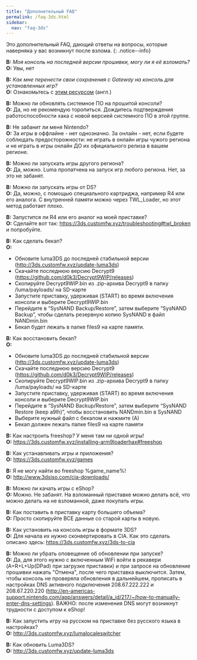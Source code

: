 ```yaml
---
title: "Дополнительный FAQ"
permalink: /faq-3ds.html
sidebar:
  nav: "faq-3ds"
---
```


Это дополнительный FAQ, дающий ответы на вопросы, которые наверняка у вас возникнут после взлома.
{: .notice--info}

<a name="faq_latestfw" />**В:** *Моя консоль на последней версии прошивки, могу ли я её взломать?*    
**О:** Увы, нет

<a name="faq_gatewaysaves" />**В:** *Как мне перенести свои сохранения с Gateway на консоль для установленных игр?*    
**О:** Ознакомьтесь с [этим ресурсом](https://gbatemp.net/threads/425743/) (англ.)

<a name="update" />**В:** Можно ли обновлять системное ПО на прошитой консоли?       
**О:** Да, но не рекомендую торопиться. Дождитесь подтверждения работоспособности хака с новой версией системного ПО в этой группе. 

<a name="ban" />**В:** Не забанит ли меня Nintendo?       
**О:** За игры в оффлайне - нет однозначно. За онлайн - нет, если будете соблюдать предосторожности: не играть в онлайн игры чужого региона и не играть в игры онлайн ДО их официального релиза в вашем регионе. 

<a name="region_free" />**В:** Можно ли запускать игры другого региона?       
**О:** Да, можно. Luma пропатчена на запуск игр любого региона. Нет, за это не забанят. 

<a name="ds" />**В:** Можно ли запускать игры от DS?       
**О:** Да, можно, с помощью специального картриджа, например R4 или его аналога. С внутренней памяти можно через TWL_Loader, но этот метод работает плохо. 

<a name="ds_r4" />**В:** Запустится ли R4 или его аналог на моей приставке?       
**О:** Сделайте вот так: https://3ds.customfw.xyz/troubleshooting#twl_broken и попробуйте. 

<a name="backup" />**В:** Как сделать бекап?       
**О:**       
+ Обновите luma3DS до последней стабильной версии (http://3ds.customfw.xyz/update-luma3ds)      
+ Скачайте последнюю версию Decrypt9 (https://github.com/d0k3/Decrypt9WIP/releases)      
+ Скопируйте Decrypt9WIP.bin из .zip-архива Decrypt9 в папку /luma/payloads/ на SD-карте      
+ Запустите приставку, удерживая (START) во время включения консоли и выберите Decrypt9WIP.bin      
+ Перейдите в “SysNAND Backup/Restore”, затем выберите “SysNAND Backup”, чтобы сделать резервную копию SysNAND в файл NANDmin.bin      
+ Бекап будет лежать в папке files9 на карте памяти.       

<a name="restore_backup" />**В:** Как восстановить бекап?       
**О:**       
+ Обновите luma3DS до последней стабильной версии (http://3ds.customfw.xyz/update-luma3ds)      
+ Скачайте последнюю версию Decrypt9 (https://github.com/d0k3/Decrypt9WIP/releases)      
+ Скопируйте Decrypt9WIP.bin из .zip-архива Decrypt9 в папку /luma/payloads/ на SD-карте      
+ Запустите приставку, удерживая (START) во время включения консоли и выберите Decrypt9WIP.bin      
+ Перейдите в “SysNAND Backup/Restore”, затем выберите “SysNAND Restore (keep a9lh)”, чтобы восстановить NANDmin.bin в SysNAND      
+ Выберите нужный файл с бекапом и нажмите (А)      
+ Бекап должен лежать папке files9 на карте памяти      

<a name="freeshop" />**В:** Как настроить freeshop? У меня там ни одной игры!       
**О:** https://3ds.customfw.xyz/installing-arm9loaderhax#freeshop

<a name="cia_games" />**В:** Как устанавливать игры и приложения?       
**О:** https://3ds.customfw.xyz/games

<a name="3dsisos" />**В:** Я не могу найти во freeshop %game_name%!       
**О:** http://www.3dsiso.com/cia-downloads/

<a name="eshop" />**В:** Можно ли качать игры с eShop?       
**О:** Можно. Не забанят. На взломанный приставке можно делать всё, что можно делать на не взломанной, даже покупать игры. 

<a name="bigger_sd" />**В:** Как поставить в приставку карту большего объема?       
**О:** Просто скопируйте ВСЕ данные со старой карты в новую. 

<a name="3ds_games" />**В:** Как установить на консоль игры в формате 3DS?       
**О:** Для начала их нужно сконвертировать в CIA. Как это сделать описано здесь: https://3ds.customfw.xyz/3ds-to-cia 

<a name="update_notification" />**В:** Можно ли убрать оповещение об обновлении при запуске?       
**О:** Да, для этого нужно с включенным WiFi войти в рекавери (A+R+L+Up(DPad) при загрузке приставки) и при запросе на обновление прошивки нажать "Отмена", после чего приставка выключится. Затем, чтобы консоль не проверяла обновления в дальнейшем, прописать в настройках DNS активного подключения 208.67.222.222 и 208.67.220.220 (http://en-americas-support.nintendo.com/app/answers/detail/a_id/217/~/how-to-manually-enter-dns-settings). ВАЖНО: после изменения DNS могут возникнут трудности с доступом к eShop!

<a name="lumalocaleswitcher" />**В:** Как запустить игру на русском на приставке без русского языка в настройках?       
**О:** http://3ds.customfw.xyz/lumalocaleswitcher

<a name="luma_update" />**В:** Как обновить Luma3DS?       
**О:** http://3ds.customfw.xyz/update-luma3ds